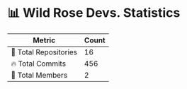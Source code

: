 # 📊 Wild Rose Devs. Statistics

| Metric            | Count |
|------------------|------|
| 📂 Total Repositories | 16 |
| 🔥 Total Commits   | 456 |
| 👥 Total Members   | 2 |

